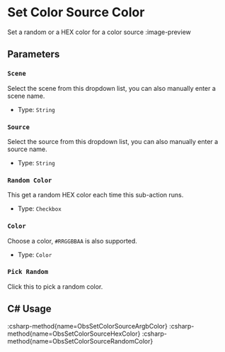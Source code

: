 # Set Color Source Color
Set a random or a HEX color for a color source
:image-preview

## Parameters
### `Scene`
Select the scene from this dropdown list, you can also manually enter a scene name.

- Type: `String`

### `Source`
Select the source from this dropdown list, you can also manually enter a source name.

- Type: `String`

### `Random Color`
This get a random HEX color each time this sub-action runs.

- Type: `Checkbox`

### `Color`
Choose a color, `#RRGGBBAA` is also supported.

- Type: `Color`

### `Pick Random`
Click this to pick a random color.

## C# Usage
:csharp-method{name=ObsSetColorSourceArgbColor}
:csharp-method{name=ObsSetColorSourceHexColor}
:csharp-method{name=ObsSetColorSourceRandomColor}